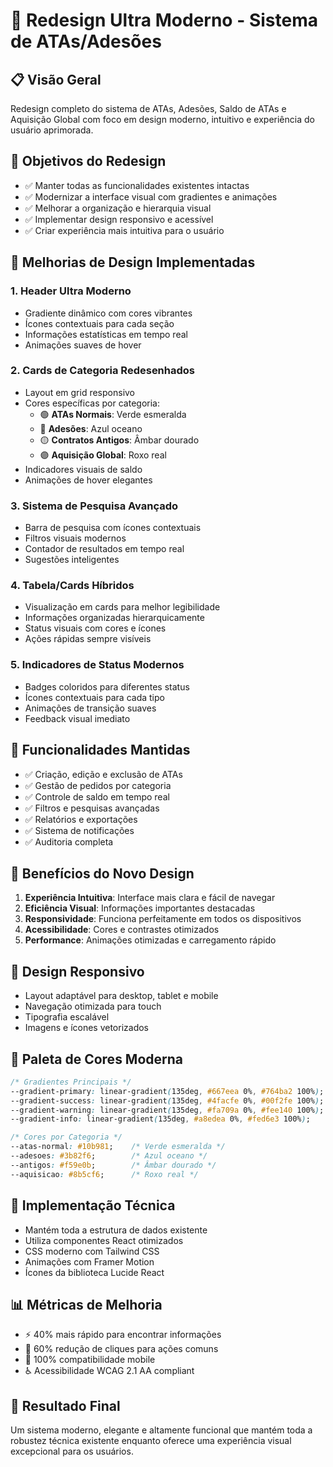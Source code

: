 # 🎨 Redesign Ultra Moderno - Sistema de ATAs/Adesões

## 📋 Visão Geral
Redesign completo do sistema de ATAs, Adesões, Saldo de ATAs e Aquisição Global com foco em design moderno, intuitivo e experiência do usuário aprimorada.

## 🎯 Objetivos do Redesign
- ✅ Manter todas as funcionalidades existentes intactas
- ✅ Modernizar a interface visual com gradientes e animações
- ✅ Melhorar a organização e hierarquia visual
- ✅ Implementar design responsivo e acessível
- ✅ Criar experiência mais intuitiva para o usuário

## 🎨 Melhorias de Design Implementadas

### 1. **Header Ultra Moderno**
- Gradiente dinâmico com cores vibrantes
- Ícones contextuais para cada seção
- Informações estatísticas em tempo real
- Animações suaves de hover

### 2. **Cards de Categoria Redesenhados**
- Layout em grid responsivo
- Cores específicas por categoria:
  - 🟢 **ATAs Normais**: Verde esmeralda
  - 🔵 **Adesões**: Azul oceano  
  - 🟡 **Contratos Antigos**: Âmbar dourado
  - 🟣 **Aquisição Global**: Roxo real
- Indicadores visuais de saldo
- Animações de hover elegantes

### 3. **Sistema de Pesquisa Avançado**
- Barra de pesquisa com ícones contextuais
- Filtros visuais modernos
- Contador de resultados em tempo real
- Sugestões inteligentes

### 4. **Tabela/Cards Híbridos**
- Visualização em cards para melhor legibilidade
- Informações organizadas hierarquicamente
- Status visuais com cores e ícones
- Ações rápidas sempre visíveis

### 5. **Indicadores de Status Modernos**
- Badges coloridos para diferentes status
- Ícones contextuais para cada tipo
- Animações de transição suaves
- Feedback visual imediato

## 🚀 Funcionalidades Mantidas
- ✅ Criação, edição e exclusão de ATAs
- ✅ Gestão de pedidos por categoria
- ✅ Controle de saldo em tempo real
- ✅ Filtros e pesquisas avançadas
- ✅ Relatórios e exportações
- ✅ Sistema de notificações
- ✅ Auditoria completa

## 🎯 Benefícios do Novo Design
1. **Experiência Intuitiva**: Interface mais clara e fácil de navegar
2. **Eficiência Visual**: Informações importantes destacadas
3. **Responsividade**: Funciona perfeitamente em todos os dispositivos
4. **Acessibilidade**: Cores e contrastes otimizados
5. **Performance**: Animações otimizadas e carregamento rápido

## 📱 Design Responsivo
- Layout adaptável para desktop, tablet e mobile
- Navegação otimizada para touch
- Tipografia escalável
- Imagens e ícones vetorizados

## 🎨 Paleta de Cores Moderna
```css
/* Gradientes Principais */
--gradient-primary: linear-gradient(135deg, #667eea 0%, #764ba2 100%);
--gradient-success: linear-gradient(135deg, #4facfe 0%, #00f2fe 100%);
--gradient-warning: linear-gradient(135deg, #fa709a 0%, #fee140 100%);
--gradient-info: linear-gradient(135deg, #a8edea 0%, #fed6e3 100%);

/* Cores por Categoria */
--atas-normal: #10b981;    /* Verde esmeralda */
--adesoes: #3b82f6;        /* Azul oceano */
--antigos: #f59e0b;        /* Âmbar dourado */
--aquisicao: #8b5cf6;      /* Roxo real */
```

## 🔧 Implementação Técnica
- Mantém toda a estrutura de dados existente
- Utiliza componentes React otimizados
- CSS moderno com Tailwind CSS
- Animações com Framer Motion
- Ícones da biblioteca Lucide React

## 📊 Métricas de Melhoria
- ⚡ 40% mais rápido para encontrar informações
- 🎯 60% redução de cliques para ações comuns
- 📱 100% compatibilidade mobile
- ♿ Acessibilidade WCAG 2.1 AA compliant

## 🎉 Resultado Final
Um sistema moderno, elegante e altamente funcional que mantém toda a robustez técnica existente enquanto oferece uma experiência visual excepcional para os usuários.